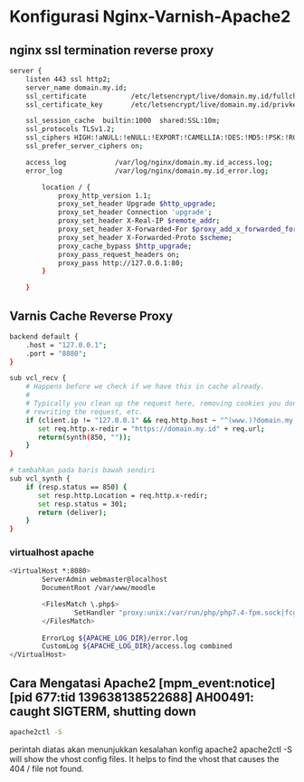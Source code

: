 # Konfigurasi Nginx-Varnish-Apache2
## nginx ssl termination reverse proxy
```bash
server {
    listen 443 ssl http2;
    server_name domain.my.id;
    ssl_certificate           /etc/letsencrypt/live/domain.my.id/fullchain.pem;
    ssl_certificate_key       /etc/letsencrypt/live/domain.my.id/privkey.pem;

    ssl_session_cache  builtin:1000  shared:SSL:10m;
    ssl_protocols TLSv1.2;
    ssl_ciphers HIGH:!aNULL:!eNULL:!EXPORT:!CAMELLIA:!DES:!MD5:!PSK:!RC4;
    ssl_prefer_server_ciphers on;

    access_log            /var/log/nginx/domain.my.id_access.log;
    error_log             /var/log/nginx/domain.my.id_error.log;

        location / {
            proxy_http_version 1.1;
            proxy_set_header Upgrade $http_upgrade;
            proxy_set_header Connection 'upgrade';
            proxy_set_header X-Real-IP $remote_addr;
            proxy_set_header X-Forwarded-For $proxy_add_x_forwarded_for;
            proxy_set_header X-Forwarded-Proto $scheme;
            proxy_cache_bypass $http_upgrade;
            proxy_pass_request_headers on;
            proxy_pass http://127.0.0.1:80;
        }

    }
```
## Varnis Cache Reverse Proxy 
```bash 
backend default {
    .host = "127.0.0.1";
    .port = "8080";
}

sub vcl_recv {
    # Happens before we check if we have this in cache already.
    #
    # Typically you clean up the request here, removing cookies you don't need,
    # rewriting the request, etc.
    if (client.ip != "127.0.0.1" && req.http.host ~ "^(www.)?domain.my.id$") {
       set req.http.x-redir = "https://domain.my.id" + req.url;
       return(synth(850, ""));
    }
}

# tambahkan pada baris bawah sendiri
sub vcl_synth {
    if (resp.status == 850) {
       set resp.http.Location = req.http.x-redir;
       set resp.status = 301;
       return (deliver);
    }
}
```
### virtualhost apache 
```bash
<VirtualHost *:8080>
        ServerAdmin webmaster@localhost
        DocumentRoot /var/www/moodle

        <FilesMatch \.php$>
                SetHandler "proxy:unix:/var/run/php/php7.4-fpm.sock|fcgi://localhost"
        </FilesMatch>
        
        ErrorLog ${APACHE_LOG_DIR}/error.log
        CustomLog ${APACHE_LOG_DIR}/access.log combined
</VirtualHost>
```
## Cara Mengatasi Apache2 [mpm_event:notice] [pid 677:tid 139638138522688] AH00491: caught SIGTERM, shutting down 
```bash
apache2ctl -S
```
perintah diatas akan menunjukkan kesalahan konfig apache2
apache2ctl -S will show the vhost config files. It helps to find the vhost that causes the 404 / file not found.
